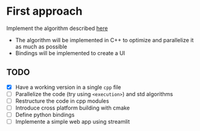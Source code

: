 # First approach

Implement the algorithm described [here](https://www.sciencedirect.com/science/article/abs/pii/S0360835207000678?via%3Dihub)
- The algorithm will be implemented in C++ to optimize and parallelize it as
  much as possible
- Bindings will be implemented to create a UI


## TODO

- [X] Have a working version in a single `cpp` file
- [ ] Parallelize the code (try using `<execution>`) and std algorithms
- [ ] Restructure the code in cpp modules
- [ ] Introduce cross platform building with cmake
- [ ] Define python bindings
- [ ] Implemente a simple web app using streamlit
